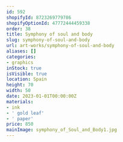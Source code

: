 ```yaml
---
id: 592
shopifyId: 8723269779786
shopifyOptionId: 47772444459338
order: 38
title: Symphony of soul and body
slug: symphony-of-soul-and-body
url: art-works/symphony-of-soul-and-body
aliases: []
categories:
- graphics
inStock: true
isVisible: true
location: Spain
height: 70
width: 50
date: 2023-01-01T00:00:00Z
materials:
- ink
- ' gold leaf'
- ' paper'
price: 850
mainImage: symphony_of_Soul_and_Body1.jpg
---
```

